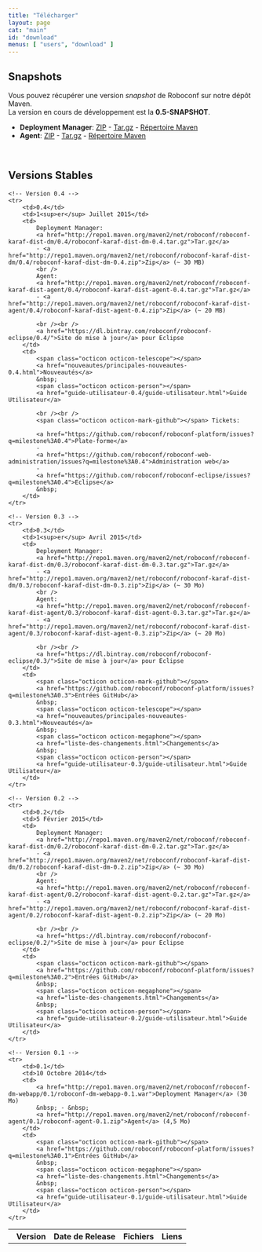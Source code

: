 ```yaml
---
title: "Télécharger"
layout: page
cat: "main"
id: "download"
menus: [ "users", "download" ]
---
```


## Snapshots

Vous pouvez récupérer une version *snapshot* de Roboconf sur notre dépôt Maven.  
La version en cours de développement est la **0.5-SNAPSHOT**.

* **Deployment Manager**: [ZIP](https://oss.sonatype.org/service/local/artifact/maven/redirect?g=net.roboconf&r=snapshots&a=roboconf-karaf-dist-dm&v=LATEST&p=zip) - [Tar.gz](https://oss.sonatype.org/service/local/artifact/maven/redirect?g=net.roboconf&r=snapshots&a=roboconf-karaf-dist-dm&v=LATEST&p=tar.gz) - [Répertoire Maven](https://oss.sonatype.org/content/repositories/snapshots/net/roboconf/roboconf-karaf-dist-dm)
* **Agent**: [ZIP](https://oss.sonatype.org/service/local/artifact/maven/redirect?g=net.roboconf&r=snapshots&a=roboconf-karaf-dist-agent&v=LATEST&p=zip) - [Tar.gz](https://oss.sonatype.org/service/local/artifact/maven/redirect?g=net.roboconf&r=snapshots&a=roboconf-karaf-dist-agent&v=LATEST&p=tar.gz) - [Répertoire Maven](https://oss.sonatype.org/content/repositories/snapshots/net/roboconf/roboconf-karaf-dist-agent)

<br />

## Versions Stables

<table id="download-table">
	<tr>
		<th><span class="octicon octicon-pin"></span> &nbsp; Version</th>
		<th>Date de Release</th>
		<th>Fichiers</th>
		<th>Liens</th>
	</tr>
	
	<!-- Version 0.4 -->
	<tr>
		<td>0.4</td>
		<td>1<sup>er</sup> Juillet 2015</td>
		<td>
			Deployment Manager: 
			<a href="http://repo1.maven.org/maven2/net/roboconf/roboconf-karaf-dist-dm/0.4/roboconf-karaf-dist-dm-0.4.tar.gz">Tar.gz</a>
			- <a href="http://repo1.maven.org/maven2/net/roboconf/roboconf-karaf-dist-dm/0.4/roboconf-karaf-dist-dm-0.4.zip">Zip</a> (~ 30 MB)
			<br />
			Agent: 
			<a href="http://repo1.maven.org/maven2/net/roboconf/roboconf-karaf-dist-agent/0.4/roboconf-karaf-dist-agent-0.4.tar.gz">Tar.gz</a>
			- <a href="http://repo1.maven.org/maven2/net/roboconf/roboconf-karaf-dist-agent/0.4/roboconf-karaf-dist-agent-0.4.zip">Zip</a> (~ 20 MB)

			<br /><br />
			<a href="https://dl.bintray.com/roboconf/roboconf-eclipse/0.4/">Site de mise à jour</a> pour Eclipse
		</td>
		<td>
			<span class="octicon octicon-telescope"></span>
			<a href="nouveautes/principales-nouveautes-0.4.html">Nouveautés</a>
			&nbsp;
			<span class="octicon octicon-person"></span>
			<a href="guide-utilisateur-0.4/guide-utilisateur.html">Guide Utilisateur</a>
			
			<br /><br />
			<span class="octicon octicon-mark-github"></span> Tickets: 
			
			<a href="https://github.com/roboconf/roboconf-platform/issues?q=milestone%3A0.4">Plate-forme</a>
			-
			<a href="https://github.com/roboconf/roboconf-web-administration/issues?q=milestone%3A0.4">Administration web</a>
			-
			<a href="https://github.com/roboconf/roboconf-eclipse/issues?q=milestone%3A0.4">Eclipse</a>
			&nbsp;
		</td>
	</tr>

	<!-- Version 0.3 -->
	<tr>
		<td>0.3</td>
		<td>1<sup>er</sup> Avril 2015</td>
		<td>
			Deployment Manager: 
			<a href="http://repo1.maven.org/maven2/net/roboconf/roboconf-karaf-dist-dm/0.3/roboconf-karaf-dist-dm-0.3.tar.gz">Tar.gz</a>
			- <a href="http://repo1.maven.org/maven2/net/roboconf/roboconf-karaf-dist-dm/0.3/roboconf-karaf-dist-dm-0.3.zip">Zip</a> (~ 30 Mo)
			<br />
			Agent: 
			<a href="http://repo1.maven.org/maven2/net/roboconf/roboconf-karaf-dist-agent/0.3/roboconf-karaf-dist-agent-0.3.tar.gz">Tar.gz</a>
			- <a href="http://repo1.maven.org/maven2/net/roboconf/roboconf-karaf-dist-agent/0.3/roboconf-karaf-dist-agent-0.3.zip">Zip</a> (~ 20 Mo)

			<br /><br />
			<a href="https://dl.bintray.com/roboconf/roboconf-eclipse/0.3/">Site de mise à jour</a> pour Eclipse
		</td>
		<td>
			<span class="octicon octicon-mark-github"></span> 
			<a href="https://github.com/roboconf/roboconf-platform/issues?q=milestone%3A0.3">Entrées GitHub</a>
			&nbsp;
			<span class="octicon octicon-telescope"></span>
			<a href="nouveautes/principales-nouveautes-0.3.html">Nouveautés</a>
			&nbsp;
			<span class="octicon octicon-megaphone"></span>
			<a href="liste-des-changements.html">Changements</a> 
			&nbsp;
			<span class="octicon octicon-person"></span>
			<a href="guide-utilisateur-0.3/guide-utilisateur.html">Guide Utilisateur</a>
		</td>
	</tr>

	<!-- Version 0.2 -->
	<tr>
		<td>0.2</td>
		<td>5 Février 2015</td>
		<td>
			Deployment Manager: 
			<a href="http://repo1.maven.org/maven2/net/roboconf/roboconf-karaf-dist-dm/0.2/roboconf-karaf-dist-dm-0.2.tar.gz">Tar.gz</a>
			- <a href="http://repo1.maven.org/maven2/net/roboconf/roboconf-karaf-dist-dm/0.2/roboconf-karaf-dist-dm-0.2.zip">Zip</a> (~ 30 Mo)
			<br />
			Agent: 
			<a href="http://repo1.maven.org/maven2/net/roboconf/roboconf-karaf-dist-agent/0.2/roboconf-karaf-dist-agent-0.2.tar.gz">Tar.gz</a>
			- <a href="http://repo1.maven.org/maven2/net/roboconf/roboconf-karaf-dist-agent/0.2/roboconf-karaf-dist-agent-0.2.zip">Zip</a> (~ 20 Mo)

			<br /><br />
			<a href="https://dl.bintray.com/roboconf/roboconf-eclipse/0.2/">Site de mise à jour</a> pour Eclipse
		</td>
		<td>
			<span class="octicon octicon-mark-github"></span> 
			<a href="https://github.com/roboconf/roboconf-platform/issues?q=milestone%3A0.2">Entrées GitHub</a>
			&nbsp;
			<span class="octicon octicon-megaphone"></span>
			<a href="liste-des-changements.html">Changements</a> 
			&nbsp;
			<span class="octicon octicon-person"></span>
			<a href="guide-utilisateur-0.2/guide-utilisateur.html">Guide Utilisateur</a>
		</td>
	</tr>

	<!-- Version 0.1 -->
	<tr>
		<td>0.1</td>
		<td>10 Octobre 2014</td>
		<td>
			<a href="http://repo1.maven.org/maven2/net/roboconf/roboconf-dm-webapp/0.1/roboconf-dm-webapp-0.1.war">Deployment Manager</a> (30 Mo)
			&nbsp; - &nbsp;
			<a href="http://repo1.maven.org/maven2/net/roboconf/roboconf-agent/0.1/roboconf-agent-0.1.zip">Agent</a> (4,5 Mo)
		</td>
		<td>
			<span class="octicon octicon-mark-github"></span> 
			<a href="https://github.com/roboconf/roboconf-platform/issues?q=milestone%3A0.1">Entrées GitHub</a>
			&nbsp;
			<span class="octicon octicon-megaphone"></span>
			<a href="liste-des-changements.html">Changements</a> 
			&nbsp;
			<span class="octicon octicon-person"></span>
			<a href="guide-utilisateur-0.1/guide-utilisateur.html">Guide Utilisateur</a>
		</td>
	</tr>
</table>
